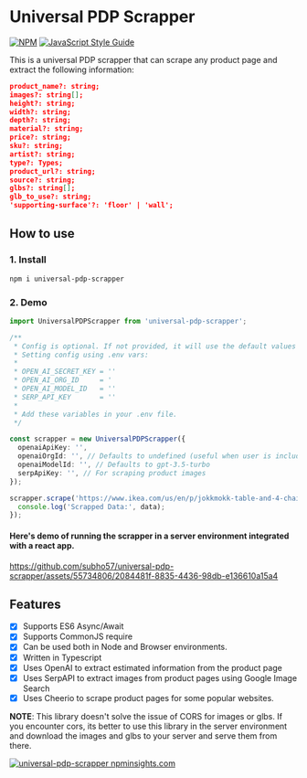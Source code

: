 # Universal PDP Scrapper

[![NPM](https://img.shields.io/npm/v/universal-pdp-scrapper.svg)](https://www.npmjs.com/package/universal-pdp-scrapper) [![JavaScript Style Guide](https://img.shields.io/badge/code_style-standard-brightgreen.svg)](https://standardjs.com)

This is a universal PDP scrapper that can scrape any product page and extract the following information:

```json
product_name?: string;
images?: string[];
height?: string;
width?: string;
depth?: string;
material?: string;
price?: string;
sku?: string;
artist?: string;
type?: Types;
product_url?: string;
source?: string;
glbs?: string[];
glb_to_use?: string;
'supporting-surface'?: 'floor' | 'wall';
```

## How to use

### 1. Install

```bash
npm i universal-pdp-scrapper
```

### 2. Demo

```ts
import UniversalPDPScrapper from 'universal-pdp-scrapper';

/**
 * Config is optional. If not provided, it will use the default values from environment variables.
 * Setting config using .env vars:
 * 
 * OPEN_AI_SECRET_KEY = ''
 * OPEN_AI_ORG_ID     = '
 * OPEN_AI_MODEL_ID   = ''
 * SERP_API_KEY       = ''
 * 
 * Add these variables in your .env file.
 */

const scrapper = new UniversalPDPScrapper({
  openaiApiKey: '',
  openaiOrgId: '', // Defaults to undefined (useful when user is included in multiple orgs)
  openaiModelId: '', // Defaults to gpt-3.5-turbo
  serpApiKey: '', // For scraping product images
});

scrapper.scrape('https://www.ikea.com/us/en/p/jokkmokk-table-and-4-chairs-antique-stain-50211104/').then((data) => {
  console.log('Scrapped Data:', data);
});
```

#### Here's demo of running the scrapper in a server environment integrated with a react app.

https://github.com/subho57/universal-pdp-scrapper/assets/55734806/2084481f-8835-4436-98db-e136610a15a4

## Features

- [x] Supports ES6 Async/Await
- [x] Supports CommonJS require
- [x] Can be used both in Node and Browser environments.
- [x] Written in Typescript
- [x] Uses OpenAI to extract estimated information from the product page
- [x] Uses SerpAPI to extract images from product pages using Google Image Search
- [x] Uses Cheerio to scrape product pages for some popular websites.

**NOTE**: This library doesn't solve the issue of CORS for images or glbs. If you encounter cors, its better to use this library in the server environment and download the images and glbs to your server and serve them from there.

[![universal-pdp-scrapper npminsights.com](https://npminsights.com/api/package/readme-image/universal-pdp-scrapper?v=2023-02-22)](https://npminsights.com/package/universal-pdp-scrapper)
